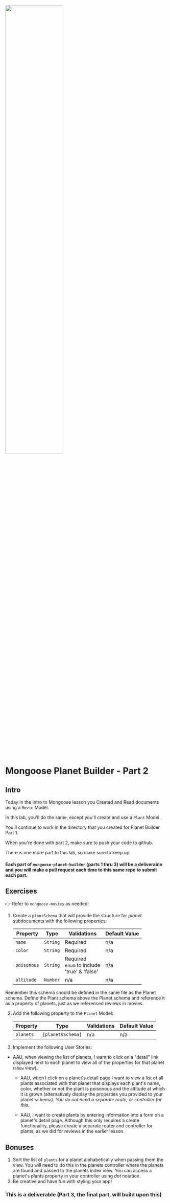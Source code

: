  
<img src="https://i.imgur.com/ar38s90.jpg" width="60%">
 
# Mongoose Planet Builder - Part 2

## Intro

Today in the Intro to Mongoose lesson you Created and Read documents using a `Movie` Model.

In this lab, you'll do the same, except you'll create and use a `Plant` Model. 

You'll continue to work in the directory that you created for Planet Builder Part 1.  

When you're done with part 2, make sure to push your code to github.  

There is one more part to this lab, so make sure to keep up. 

#### Each part of  `mongoose-planet-builder` (parts 1 thru 3) will be a deliverable and you will make a pull request each time to this same repo to submit each part.

## Exercises

👉 Refer to `mongoose-movies` as needed!

1. Create a `plantSchema` that will provide the structure for _planet_ subdocuments with the following properties:

	| Property | Type | Validations | Default Value |
	|---|---|---|---|
	| `name`| `String`| Required | n/a | 
	| `color`| `String`| Required | n/a |
	| `poisonous`| `String`| Required<br>`enum` to include<br>'true' & 'false'| n/a | 
	| `altitude`| `Number`| n/a | n/a | 

  Remember this schema should be defined in the same file as the Planet schema.  Define the Plant schema above the Planet schema and reference it as    a property of planets, just as we referenced reviews in movies.  

2. Add the following property to the `Planet` Model:

	| Property | Type | Validations | Default Value |
	|---|---|---|---|
	| `planets`| `[planetsSchema]`| n/a | n/a | 
  
3. Implement the following User Stories:

  - AAU, when viewing the list of planets, I want to click on a "detail" link displayed next to each planet to view all of the properties for that planet (`show` view)_

	- AAU, when I click on a planet's detail page I want to view a list of all plants associated with that planet that displays each plant's name, color, whether or not the plant is poisonous and the altitude at which it is grown (alternatively display the properties you provided to your planet schema).  _You do not need a separate route, or controller for this_.     
	
	- AAU, I want to create plants by entering information into a form on a planet's detail page.  Although this only requires a create functionality, please create a separate router and controller for plants, as we did for reviews in the earlier lesson. 

## Bonuses

1. Sort the list of `plants` for a planet alphabetically when passing them the view.  You will need to do this in the planets controller where the planets are found and passed to the planets index view.  You can access a planet's plants property in your controller using _dot_ notation. 
2. Be creative and have fun with styling your app! 

### This is a deliverable (Part 3, the final part, will build upon this)

